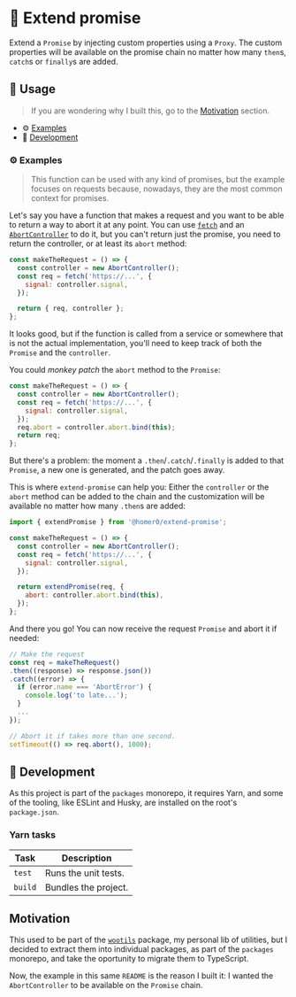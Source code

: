 # 💫 Extend promise

Extend a `Promise` by injecting custom properties using a `Proxy`. The custom properties will be available on the promise chain no matter how many `then`s, `catch`s or `finally`s are added.

## 🍿 Usage

> If you are wondering why I built this, go to the [Motivation](#motivation) section.

- ⚙️ [Examples](#%EF%B8%8F-examples)
- 🤘 [Development](#-development)

### ⚙️ Examples

> This function can be used with any kind of promises, but the example focuses on requests because, nowadays, they are the most common context for promises.

Let's say you have a function that makes a request and you want to be able to return a way to abort it at any point. You can use [`fetch`](https://developer.mozilla.org/en-US/docs/Web/API/Fetch_API) and
an [`AbortController`](https://developer.mozilla.org/en-US/docs/Web/API/AbortController) to do it, but you can't return just the promise, you need to return the controller, or at least its `abort` method:

```js
const makeTheRequest = () => {
  const controller = new AbortController();
  const req = fetch('https://...', {
    signal: controller.signal,
  });

  return { req, controller };
};
```

It looks good, but if the function is called from a service or somewhere that is not the actual implementation, you'll need to keep track of both the `Promise` and the `controller`.

You could _monkey patch_ the `abort` method to the `Promise`:

```js
const makeTheRequest = () => {
  const controller = new AbortController();
  const req = fetch('https://...', {
    signal: controller.signal,
  });
  req.abort = controller.abort.bind(this);
  return req;
};
```

But there's a problem: the moment a `.then`/`.catch`/`.finally` is added to that `Promise`, a new one is generated, and the patch goes away.

This is where `extend-promise` can help you: Either the `controller` or the `abort` method can be added to the chain and the customization will be available no matter how many `.then`s are added:

```js
import { extendPromise } from '@homer0/extend-promise';

const makeTheRequest = () => {
  const controller = new AbortController();
  const req = fetch('https://...', {
    signal: controller.signal,
  });

  return extendPromise(req, {
    abort: controller.abort.bind(this),
  });
};
```

And there you go! You can now receive the request `Promise` and abort it if needed:

```js
// Make the request
const req = makeTheRequest()
.then((response) => response.json())
.catch((error) => {
  if (error.name === 'AbortError') {
    console.log('to late...');
  }
  ...
});

// Abort it if takes more than one second.
setTimeout(() => req.abort(), 1000);
```

## 🤘 Development

As this project is part of the `packages` monorepo, it requires Yarn, and some of the tooling, like ESLint and Husky, are installed on the root's `package.json`.

### Yarn tasks

| Task    | Description          |
| ------- | -------------------- |
| `test`  | Runs the unit tests. |
| `build` | Bundles the project. |

## Motivation

This used to be part of the [`wootils`](https://www.npmjs.com/package/wootils) package, my personal lib of utilities, but I decided to extract them into individual packages, as part of the `packages` monorepo, and take the oportunity to migrate them to TypeScript.

Now, the example in this same `README` is the reason I built it: I wanted the `AbortController` to be available on the `Promise` chain.
